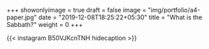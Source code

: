 +++
showonlyimage = true
draft = false
image = "img/portfolio/a4-paper.jpg"
date = "2019-12-08T18:25:22+05:30"
title = "What is the Sabbath?"
weight = 0
+++


{{< instagram B50VJKcnTNH hidecaption >}}